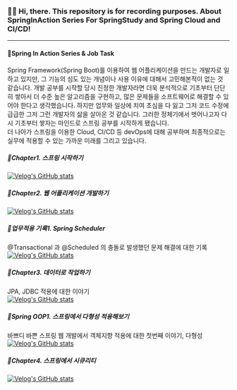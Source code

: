 ### 👋🏻 Hi, there. This repository is for recording purposes. About SpringInAction Series For SpringStudy and Spring Cloud and CI/CD!
***
#### 🌱Spring In Action Series & Job Task
Spring Framework(Spring Boot)를 이용하여 웹 어플리케이션을 만드는 개발자로 일하고 있지만, 그 기능의 심도 있는 개념이나 사용 이유에 대해서 고민해본적이 없는 것 같습니다. 개발 공부를 시작할 당시 진정한 개발자라면 더욱 분석적으로 기초부터 단단히 쌓아서 더 수준 높은 알고리즘을 구현하고, 많은 문제들을 소프트웨어로 해결할 수 있어야 한다고 생각했습니다. 하지만 업무와 일상에 치여 초심을 다 잃고 그저 코드 수정에 급급한 그저 그런 개발자의 삶을 살아온 것 같습니다. 그러한 정체기에서 벗어나고자 다시 기초부터 쌓자는 마인드로 스프링 공부를 시작하게 됐습니다.<br>
더 나아가 스프링을 이용한 Cloud, CI/CD 등 devOps에 대해 공부하며 최종적으로는실무에 적용할 수 있는 가까운 미래를 그리고 있습니다.

##### 📁Chapter1. 스프링 시작하기<br>
[![Velog's GitHub stats](https://velog-readme-stats.vercel.app/api/badge?name=Spring1)](https://velog.io/@jnissi92/spring-in-action-first)

##### 📁Chapter2. 웹 어플리케이션 개발하기<br>
[![Velog's GitHub stats](https://velog-readme-stats.vercel.app/api/badge?name=Spring2)](https://velog.io/@jnissi92/spring-in-action-second)

##### 📁업무적용 기록1. Spring Scheduler<br>
@Transactional 과 @Scheduled 의 충돌로 발생했던 문제 해결에 대한 기록<br>
[![Velog's GitHub stats](https://velog-readme-stats.vercel.app/api/badge?name=Spring_Scheduler)](https://velog.io/@jnissi92/Spring-Scheduler)

##### 📁Chapter3. 데이터로 작업하기<br>
JPA, JDBC 적용에 대한 이야기<br>
[![Velog's GitHub stats](https://velog-readme-stats.vercel.app/api/badge?name=Spring3)](https://velog.io/@jnissi92/spring-in-action-third)

##### 📁Spring OOP1. 스프링에서 다형성 적용해보기<br>
바쁘디 바쁜 스프링 웹 개발에서 객체지향 적용에 대한 첫번째 이야기, 다형성<br>
[![Velog's GitHub stats](https://velog-readme-stats.vercel.app/api/badge?name=polymorphism)](https://velog.io/@jnissi92/spring-oop1)

##### 📁Chapter4. 스프링에서 시큐리티<br>
[![Velog's GitHub stats](https://velog-readme-stats.vercel.app/api/badge?name=Spring4)](https://velog.io/@jnissi92/spring-in-action-security)
